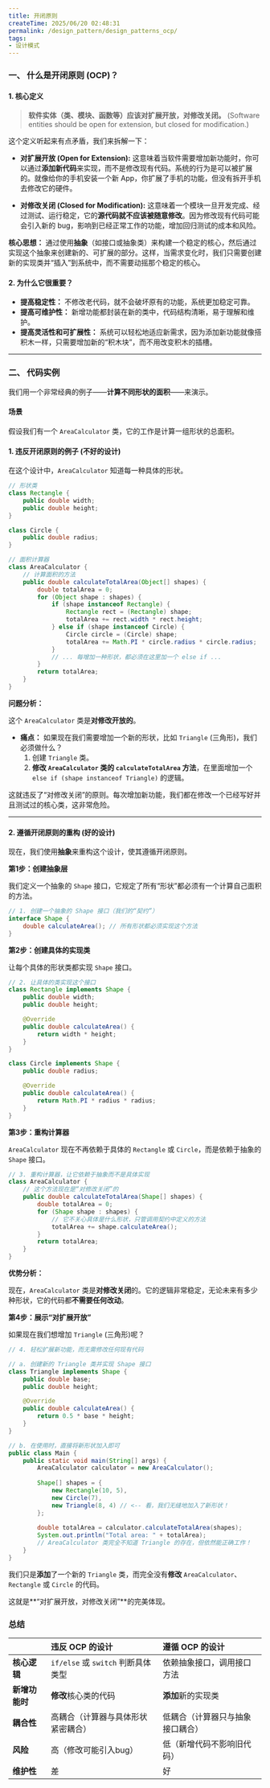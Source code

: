 ```yaml
---
title: 开闭原则
createTime: 2025/06/20 02:48:31
permalink: /design_pattern/design_patterns_ocp/
tags:
- 设计模式
---
```


### 一、 什么是开闭原则 (OCP)？

#### 1. 核心定义

> **软件实体（类、模块、函数等）应该对扩展开放，对修改关闭。**
> (Software entities should be open for extension, but closed for modification.)

这个定义听起来有点矛盾，我们来拆解一下：

*   **对扩展开放 (Open for Extension):**
    这意味着当软件需要增加新功能时，你可以通过**添加新代码**来实现，而不是修改现有代码。系统的行为是可以被扩展的。就像给你的手机安装一个新 App，你扩展了手机的功能，但没有拆开手机去修改它的硬件。

*   **对修改关闭 (Closed for Modification):**
    这意味着一个模块一旦开发完成、经过测试、运行稳定，它的**源代码就不应该被随意修改**。因为修改现有代码可能会引入新的 bug，影响到已经正常工作的功能，增加回归测试的成本和风险。

**核心思想：** 通过使用**抽象**（如接口或抽象类）来构建一个稳定的核心，然后通过实现这个抽象来创建新的、可扩展的部分。这样，当需求变化时，我们只需要创建新的实现类并“插入”到系统中，而不需要动摇那个稳定的核心。

#### 2. 为什么它很重要？

*   **提高稳定性：** 不修改老代码，就不会破坏原有的功能，系统更加稳定可靠。
*   **提高可维护性：** 新增功能都封装在新的类中，代码结构清晰，易于理解和维护。
*   **提高灵活性和可扩展性：** 系统可以轻松地适应新需求，因为添加新功能就像搭积木一样，只需要增加新的“积木块”，而不用改变积木的插槽。

---

### 二、 代码实例

我们用一个非常经典的例子——**计算不同形状的面积**——来演示。

#### 场景
假设我们有一个 `AreaCalculator` 类，它的工作是计算一组形状的总面积。

#### 1. 违反开闭原则的例子 (不好的设计)

在这个设计中，`AreaCalculator` 知道每一种具体的形状。

```java
// 形状类
class Rectangle {
    public double width;
    public double height;
}

class Circle {
    public double radius;
}

// 面积计算器
class AreaCalculator {
    // 计算面积的方法
    public double calculateTotalArea(Object[] shapes) {
        double totalArea = 0;
        for (Object shape : shapes) {
            if (shape instanceof Rectangle) {
                Rectangle rect = (Rectangle) shape;
                totalArea += rect.width * rect.height;
            } else if (shape instanceof Circle) {
                Circle circle = (Circle) shape;
                totalArea += Math.PI * circle.radius * circle.radius;
            }
            // ... 每增加一种形状，都必须在这里加一个 else if ...
        }
        return totalArea;
    }
}
```

**问题分析：**

这个 `AreaCalculator` 类是**对修改开放的**。

*   **痛点：** 如果现在我们需要增加一个新的形状，比如 `Triangle` (三角形)，我们必须做什么？
    1.  创建 `Triangle` 类。
    2.  **修改 `AreaCalculator` 类的 `calculateTotalArea` 方法**，在里面增加一个 `else if (shape instanceof Triangle)` 的逻辑。

这就违反了“对修改关闭”的原则。每次增加新功能，我们都在修改一个已经写好并且测试过的核心类，这非常危险。

---

#### 2. 遵循开闭原则的重构 (好的设计)

现在，我们使用**抽象**来重构这个设计，使其遵循开闭原则。

**第1步：创建抽象层**

我们定义一个抽象的 `Shape` 接口，它规定了所有“形状”都必须有一个计算自己面积的方法。

```java
// 1. 创建一个抽象的 Shape 接口（我们的“契约”）
interface Shape {
    double calculateArea(); // 所有形状都必须实现这个方法
}
```

**第2步：创建具体的实现类**

让每个具体的形状类都实现 `Shape` 接口。

```java
// 2. 让具体的类实现这个接口
class Rectangle implements Shape {
    public double width;
    public double height;

    @Override
    public double calculateArea() {
        return width * height;
    }
}

class Circle implements Shape {
    public double radius;

    @Override
    public double calculateArea() {
        return Math.PI * radius * radius;
    }
}
```

**第3步：重构计算器**

`AreaCalculator` 现在不再依赖于具体的 `Rectangle` 或 `Circle`，而是依赖于抽象的 `Shape` 接口。

```java
// 3. 重构计算器，让它依赖于抽象而不是具体实现
class AreaCalculator {
    // 这个方法现在是“对修改关闭”的
    public double calculateTotalArea(Shape[] shapes) {
        double totalArea = 0;
        for (Shape shape : shapes) {
            // 它不关心具体是什么形状，只管调用契约中定义的方法
            totalArea += shape.calculateArea();
        }
        return totalArea;
    }
}
```

**优势分析：**

现在，`AreaCalculator` 类是**对修改关闭**的。它的逻辑非常稳定，无论未来有多少种形状，它的代码都**不需要任何改动**。

**第4步：展示“对扩展开放”**

如果现在我们想增加 `Triangle` (三角形)呢？

```java
// 4. 轻松扩展新功能，而无需修改任何现有代码

// a. 创建新的 Triangle 类并实现 Shape 接口
class Triangle implements Shape {
    public double base;
    public double height;

    @Override
    public double calculateArea() {
        return 0.5 * base * height;
    }
}

// b. 在使用时，直接将新形状加入即可
public class Main {
    public static void main(String[] args) {
        AreaCalculator calculator = new AreaCalculator();
        
        Shape[] shapes = {
            new Rectangle(10, 5), 
            new Circle(7),
            new Triangle(8, 4) // <-- 看，我们无缝地加入了新形状！
        };
        
        double totalArea = calculator.calculateTotalArea(shapes);
        System.out.println("Total area: " + totalArea);
        // AreaCalculator 类完全不知道 Triangle 的存在，但依然能正确工作！
    }
}
```
我们只是**添加**了一个新的 `Triangle` 类，而完全没有**修改** `AreaCalculator`、`Rectangle` 或 `Circle` 的代码。

这就是**“对扩展开放，对修改关闭”**的完美体现。

### 总结

| | 违反 OCP 的设计 | 遵循 OCP 的设计 |
| :--- | :--- | :--- |
| **核心逻辑** | `if/else` 或 `switch` 判断具体类型 | 依赖抽象接口，调用接口方法 |
| **新增功能时** | **修改**核心类的代码 | **添加**新的实现类 |
| **耦合性** | 高耦合（计算器与具体形状紧密耦合） | 低耦合（计算器只与抽象接口耦合） |
| **风险** | 高（修改可能引入bug） | 低（新增代码不影响旧代码） |
| **维护性** | 差 | 好 |